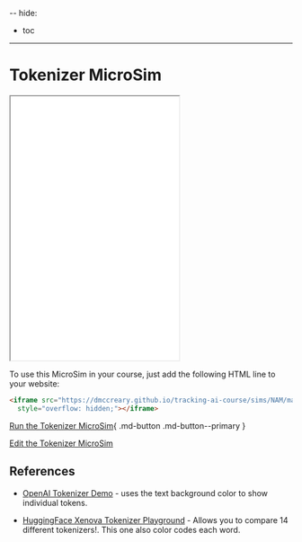 --
hide:
  - toc
---
# Tokenizer MicroSim

<iframe src="./main.html" height="470px" scrolling="no"
  style="overflow: hidden;"></iframe>

To use this MicroSim in your course, just add the following HTML line to your website:

```html
<iframe src="https://dmccreary.github.io/tracking-ai-course/sims/NAM/main.html"  height="470px" scrolling="no"
  style="overflow: hidden;"></iframe>
```

[Run the Tokenizer MicroSim](./main.html){ .md-button .md-button--primary }

[Edit the Tokenizer MicroSim](https://editor.p5js.org/dmccreary/sketches/gYNlH9dHu)


## References

* [OpenAI Tokenizer Demo](https://platform.openai.com/tokenizer) - uses the text background color to show individual tokens.

* [HuggingFace Xenova Tokenizer Playground](https://huggingface.co/spaces/Xenova/the-tokenizer-playground) - Allows you to compare 14 different tokenizers!.  This one also color codes each word.